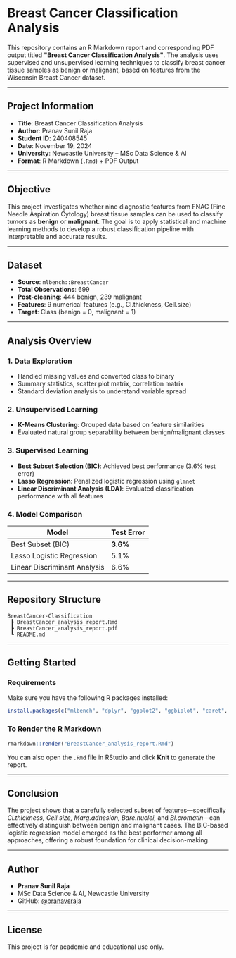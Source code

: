 # Breast Cancer Classification Analysis

This repository contains an R Markdown report and corresponding PDF output titled **"Breast Cancer Classification Analysis"**. The analysis uses supervised and unsupervised learning techniques to classify breast cancer tissue samples as benign or malignant, based on features from the Wisconsin Breast Cancer dataset.

---

## Project Information

- **Title**: Breast Cancer Classification Analysis  
- **Author**: Pranav Sunil Raja  
- **Student ID**: 240408545  
- **Date**: November 19, 2024  
- **University**: Newcastle University – MSc Data Science & AI  
- **Format**: R Markdown (`.Rmd`) + PDF Output

---

## Objective

This project investigates whether nine diagnostic features from FNAC (Fine Needle Aspiration Cytology) breast tissue samples can be used to classify tumors as **benign** or **malignant**. The goal is to apply statistical and machine learning methods to develop a robust classification pipeline with interpretable and accurate results.

---

## Dataset

- **Source**: `mlbench::BreastCancer`
- **Total Observations**: 699
- **Post-cleaning**: 444 benign, 239 malignant
- **Features**: 9 numerical features (e.g., Cl.thickness, Cell.size)  
- **Target**: Class (benign = 0, malignant = 1)

---

## Analysis Overview

### 1. Data Exploration
- Handled missing values and converted class to binary
- Summary statistics, scatter plot matrix, correlation matrix
- Standard deviation analysis to understand variable spread

### 2. Unsupervised Learning
- **K-Means Clustering**: Grouped data based on feature similarities
- Evaluated natural group separability between benign/malignant classes

### 3. Supervised Learning
- **Best Subset Selection (BIC)**: Achieved best performance (3.6% test error)
- **Lasso Regression**: Penalized logistic regression using `glmnet`
- **Linear Discriminant Analysis (LDA)**: Evaluated classification performance with all features

### 4. Model Comparison
| Model                         | Test Error |
|------------------------------|------------|
| Best Subset (BIC)            | **3.6%**   |
| Lasso Logistic Regression     | 5.1%       |
| Linear Discriminant Analysis | 6.6%       |

---

## Repository Structure

```
BreastCancer-Classification
 ┣ BreastCancer_analysis_report.Rmd
 ┣ BreastCancer_analysis_report.pdf
 ┗ README.md
```

---

## Getting Started

### Requirements

Make sure you have the following R packages installed:

```r
install.packages(c("mlbench", "dplyr", "ggplot2", "ggbiplot", "caret", "purrr", "bestglm", "glmnet", "MASS"))
```

### To Render the R Markdown

```r
rmarkdown::render("BreastCancer_analysis_report.Rmd")
```

You can also open the `.Rmd` file in RStudio and click **Knit** to generate the report.

---

## Conclusion

The project shows that a carefully selected subset of features—specifically *Cl.thickness, Cell.size, Marg.adhesion, Bare.nuclei,* and *Bl.cromatin*—can effectively distinguish between benign and malignant cases. The BIC-based logistic regression model emerged as the best performer among all approaches, offering a robust foundation for clinical decision-making.

---

## Author

- **Pranav Sunil Raja**  
- MSc Data Science & AI, Newcastle University  
- GitHub: [@pranavsraja](https://github.com/pranavsraja)

---

## License

This project is for academic and educational use only.
